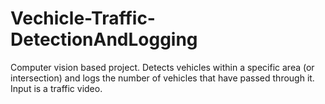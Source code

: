 # Vechicle-Traffic-DetectionAndLogging
Computer vision based project. Detects vehicles within a specific area (or intersection) and logs the number of vehicles that have passed through it. Input is a traffic video. 
